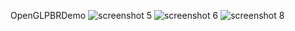 OpenGLPBRDemo
![screenshot 5](https://user-images.githubusercontent.com/100335668/186821258-366993e1-7afe-4912-bff7-c8602f217049.jpg)
![screenshot 6](https://user-images.githubusercontent.com/100335668/186822864-7ba9b3e2-586d-42a1-a30d-fe5580d97f0a.jpg)
![screenshot 8](https://user-images.githubusercontent.com/100335668/186824901-ed5ae428-0359-47a1-8694-67748a4f9da5.jpg)
